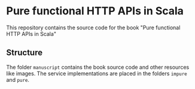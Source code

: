 # Pure functional HTTP APIs in Scala #

This repository contains the source code for the book "Pure functional 
HTTP APIs in Scala"

## Structure ##

The folder `manuscript` contains the book source code and other resources 
like images. The service implementations are placed in the folders 
`impure` and `pure`.

